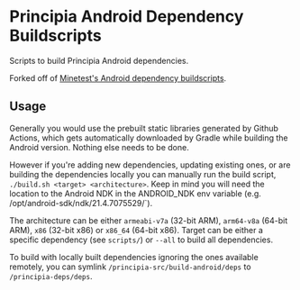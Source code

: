 # Principia Android Dependency Buildscripts
Scripts to build Principia Android dependencies.

Forked off of [Minetest's Android dependency buildscripts](https://github.com/minetest/minetest_android_deps).

## Usage
Generally you would use the prebuilt static libraries generated by Github Actions, which gets automatically downloaded by Gradle while building the Android version. Nothing else needs to be done.

However if you're adding new dependencies, updating existing ones, or are building the dependencies locally you can manually run the build script, `./build.sh <target> <architecture>`. Keep in mind you will need the location to the Android NDK in the ANDROID_NDK env variable (e.g. /opt/android-sdk/ndk/21.4.7075529/`).

The architecture can be either `armeabi-v7a` (32-bit ARM), `arm64-v8a` (64-bit ARM), `x86` (32-bit x86) or `x86_64` (64-bit x86). Target can be either a specific dependency (see `scripts/`) or `--all` to build all dependencies.

To build with locally built dependencies ignoring the ones available remotely, you can symlink `/principia-src/build-android/deps` to `/principia-deps/deps`.
